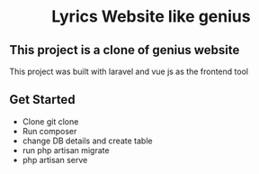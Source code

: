<h1 align="center">
 Lyrics Website  like genius
</h1>


## This project is a clone of genius website 

<p> This project was built with laravel and vue js as the frontend tool </p>


## Get Started
<ul>
<li> Clone   git clone </li> 
 <li>  Run composer  </li> 
 <li>  change  DB details and  create table </li> 
 <li>  run php artisan migrate  </li> 
 <li>  php artisan serve </li> 
 </ul>
 
